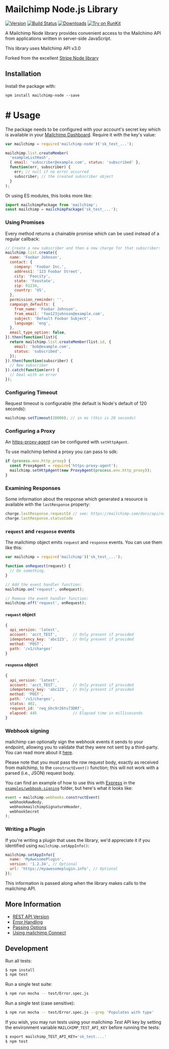 # Mailchimp Node.js Library
 
[![Version](https://img.shields.io/npm/v/mailchimp-node.svg)](https://www.npmjs.org/package/mailchimp-node)
[![Build Status](https://travis-ci.org/mihok/mailchimp-node.svg?branch=master)](https://travis-ci.org/mihok/mailchimp-node)
[![Downloads](https://img.shields.io/npm/dm/mailchimp-node.svg)](https://www.npmjs.com/package/mailchimp-node)
[![Try on RunKit](https://badge.runkitcdn.com/mailchimp-node.svg)](https://runkit.com/npm/mailchimp-node)

A Mailchimp Node library provides convenient access to the Mailchimo API from
applications written in server-side JavaScript.

This library uses Mailchimp API v3.0

Forked from the excellent [Stripe Node library](https://github.com/stripe/stripe-node)

<!--
## Documentation

See the [Node API docs](https://mailchimp.com/docs/api/node#intro).
-->
## Installation
 
Install the package with:

    npm install mailchimp-node --save

# # Usage

The package needs to be configured with your account's secret key which is
available in your [Mailchimp Dashboard][api-keys]. Require it with the key's
value:

``` js
var mailchimp = require('mailchimp-node')('sk_test_...');

mailchimp.list.createMember(
  'exampleListHash',
  { email: 'subscriber@example.com', status: 'subscribed' },
  function(err, subscriber) {
    err; // null if no error occurred
    subscriber; // the created subscriber object
  }
);
```

Or using ES modules, this looks more like:

``` js
import mailchimpPackage from 'mailchimp';
const mailchimp = mailchimpPackage('sk_test_...');
```

### Using Promises
 
Every method returns a chainable promise which can be used instead of a regular
callback:

``` js
// Create a new subscriber and then a new charge for that subscriber:
mailchimp.list.create({
  name: 'Foobar Johnson',
  contact: {
    company: 'Foobar Inc.',
    address1: '123 Foobar Street',
    city: 'Foocity',
    state: 'Foostate',
    zip: 01234,
    country: 'US',
  },
  permission_reminder: '',
  campaign_defaults: {
    from_name: 'Foobar Johnson',
    from_email: 'foo123johnson@example.com',
    subject: 'Default Foobar Subject',
    language: 'eng',
  },
  email_type_option: false,
}).then(function(list){
  return mailchimp.list.createMember(list.id, {
    email: 'bob@example.com',
    status: 'subscribed',
  });
}).then(function(subscriber) {
  // New subscriber
}).catch(function(err) {
  // Deal with an error
});
```

### Configuring Timeout

Request timeout is configurable (the default is Node's default of 120 seconds):

``` js
mailchimp.setTimeout(20000); // in ms (this is 20 seconds)
```
<!--
### Configuring For Connect

A per-request `mailchimp-Account` header for use with [mailchimp Connect][connect]
can be added to any method:

``` js
// Retrieve the balance for a connected account:
mailchimp.balance.retrieve({
  mailchimp_account: 'acct_foo'
}).then(function(balance) {
  // The balance object for the connected account
}).catch(function(err) {
  // Error
});
```
-->
### Configuring a Proxy

An [https-proxy-agent][https-proxy-agent] can be configured with
`setHttpAgent`.

To use mailchimp behind a proxy you can pass  to sdk:

```js
if (process.env.http_proxy) {
  const ProxyAgent = require('https-proxy-agent');
  mailchimp.setHttpAgent(new ProxyAgent(process.env.http_proxy));
}
```

### Examining Responses

Some information about the response which generated a resource is available
with the `lastResponse` property:

```js
charge.lastResponse.requestId // see: https://mailchimp.com/docs/api/node#request_ids
charge.lastResponse.statusCode
```

### `request` and `response` events

The mailchimp object emits `request` and `response` events.  You can use them like this:

```js
var mailchimp = require('mailchimp')('sk_test_...');

function onRequest(request) {
  // Do something.
}

// Add the event handler function:
mailchimp.on('request', onRequest);

// Remove the event handler function:
mailchimp.off('request', onRequest);
```

#### `request` object
```js
{
  api_version: 'latest',
  account: 'acct_TEST',       // Only present if provided
  idempotency_key: 'abc123',  // Only present if provided
  method: 'POST',
  path: '/v1/charges'
}
```

#### `response` object
```js
{
  api_version: 'latest',
  account: 'acct_TEST',       // Only present if provided
  idempotency_key: 'abc123',  // Only present if provided
  method: 'POST',
  path: '/v1/charges',
  status: 402,
  request_id: 'req_Ghc9r26ts73DRf',
  elapsed: 445                // Elapsed time in milliseconds
}
```

### Webhook signing

mailchimp can optionally sign the webhook events it sends to your endpoint, allowing you to validate that they were not sent by a third-party.  You can read more about it [here](https://mailchimp.com/docs/webhooks#signatures).

Please note that you must pass the _raw_ request body, exactly as received from mailchimp, to the `constructEvent()` function; this will not work with a parsed (i.e., JSON) request body.

You can find an example of how to use this with [Express](https://expressjs.com/) in the [`examples/webhook-signing`](examples/webhook-signing) folder, but here's what it looks like:

```js
event = mailchimp.webhooks.constructEvent(
  webhookRawBody,
  webhookmailchimpSignatureHeader,
  webhookSecret
);
```

### Writing a Plugin

If you're writing a plugin that uses the library, we'd appreciate it if you identified using `mailchimp.setAppInfo()`:

```js
mailchimp.setAppInfo({
  name: 'MyAwesomePlugin',
  version: '1.2.34', // Optional
  url: 'https://myawesomeplugin.info', // Optional
});
```

This information is passed along when the library makes calls to the mailchimp API.

## More Information

 * [REST API Version](https://github.com/mailchimp/mailchimp-node/wiki/REST-API-Version)
 * [Error Handling](https://github.com/mailchimp/mailchimp-node/wiki/Error-Handling)
 * [Passing Options](https://github.com/mailchimp/mailchimp-node/wiki/Passing-Options)
 * [Using mailchimp Connect](https://github.com/mailchimp/mailchimp-node/wiki/Using-mailchimp-Connect-with-node.js)

## Development

Run all tests:

```bash
$ npm install
$ npm test
```

Run a single test suite:

```bash
$ npm run mocha -- test/Error.spec.js
```

Run a single test (case sensitive):

```bash
$ npm run mocha -- test/Error.spec.js --grep 'Populates with type'
```

If you wish, you may run tests using your mailchimp *Test* API key by setting the
environment variable `MAILCHIMP_TEST_API_KEY` before running the tests:

```bash
$ export mailchimp_TEST_API_KEY='sk_test....'
$ npm test
```

[api-keys]: https://admin.mailchimp.com/account/api
<!-- [connect]: https://mailchimp.com/connect -->
[https-proxy-agent]: https://github.com/TooTallNate/node-https-proxy-agent

<!--
# vim: set tw=79:
-->
